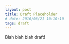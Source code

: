 ```yaml
---
layout: post
title: Draft Placeholder
# date: 2016/06/21 10:10:10
tags: draft
---
```


Blah blah blah draft!
